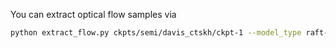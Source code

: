 You can extract optical flow samples via
```sh
python extract_flow.py ckpts/semi/davis_ctskh/ckpt-1 --model_type raft-semi --gpus 0 --source_dirs samples/davis/frames --target_dirs samples/davis/
```

